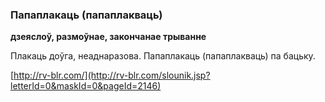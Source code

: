 ### Папаплакаць (папаплакваць)
**дзеяслоў, размоўнае, закончанае трыванне**

Плакаць доўга, неаднаразова. Папаплакаць (папаплакваць) па бацьку.

<a rel="author">[http://rv-blr.com/](http://rv-blr.com/slounik.jsp?letterId=0&maskId=0&pageId=2146)</a>
